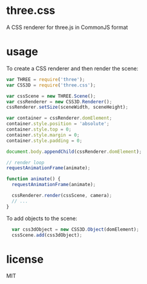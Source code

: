 # three.css

A CSS renderer for three.js in CommonJS format

# usage

To create a CSS renderer and then render the scene:

``` js
var THREE = require('three');
var CSS3D = require('three.css');

var cssScene = new THREE.Scene();
var cssRenderer = new CSS3D.Renderer();
cssRenderer.setSize(sceneWidth, sceneHeight);

var container = cssRenderer.domElement;
container.style.position = 'absolute';
container.style.top = 0;
container.style.margin = 0;
container.style.padding = 0;

document.body.appendChild(cssRenderer.domElement);

// render loop
requestAnimationFrame(animate);

function animate() {
  requestAnimationFrame(animate);

  cssRenderer.render(cssScene, camera);
  // ...
}
```

To add objects to the scene:

``` js
  var css3dObject = new CSS3D.Object(domElement);
  cssScene.add(css3dObject);
```

# license

MIT
